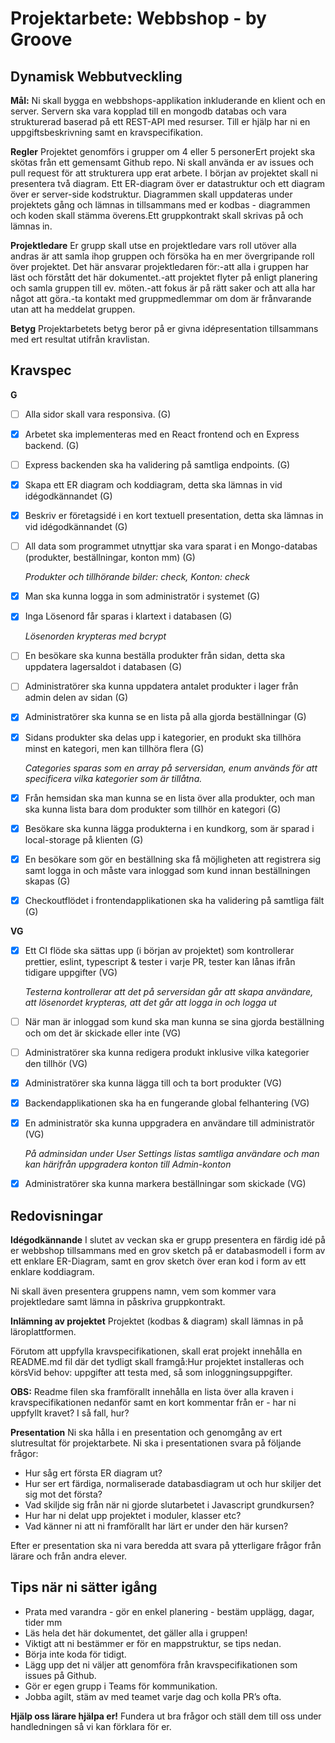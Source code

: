 # Projektarbete: Webbshop - by Groove

## Dynamisk Webbutveckling

**Mål:**
Ni skall bygga en webbshops-applikation inkluderande en klient och en server. Servern ska vara kopplad till en mongodb databas och vara strukturerad baserad på ett REST-API med resurser. Till er hjälp har ni en uppgiftsbeskrivning samt en kravspecifikation.

**Regler**
Projektet genomförs i grupper om 4 eller 5 personerErt projekt ska skötas från ett gemensamt Github repo. Ni skall använda er av issues och pull request för att strukturera upp erat arbete. I början av projektet skall ni presentera två diagram. Ett ER-diagram över er datastruktur och ett diagram över er server-side kodstruktur. Diagrammen skall uppdateras under projektets gång och lämnas in tillsammans med er kodbas - diagrammen och koden skall stämma överens.Ett gruppkontrakt skall skrivas på och lämnas in.

**Projektledare**
Er grupp skall utse en projektledare vars roll utöver alla andras är att samla ihop gruppen och försöka ha en mer övergripande roll över projektet. Det här ansvarar projektledaren för:-att alla i gruppen har läst och förstått det här dokumentet.-att projektet flyter på enligt planering och samla gruppen till ev. möten.-att fokus är på rätt saker och att alla har något att göra.-ta kontakt med gruppmedlemmar om dom är frånvarande utan att ha meddelat gruppen.

**Betyg**
Projektarbetets betyg beror på er givna idépresentation tillsammans med ert resultat utifrån kravlistan.

## Kravspec

**G**

- [ ] Alla sidor skall vara responsiva. (G)
- [x] Arbetet ska implementeras med en React frontend och en Express backend. (G)
- [ ] Express backenden ska ha validering på samtliga endpoints. (G)
- [x] Skapa ett ER diagram och koddiagram, detta ska lämnas in vid idégodkännandet (G)
- [x] Beskriv er företagsidé i en kort textuell presentation, detta ska lämnas in vid idégodkännandet (G)
- [ ] All data som programmet utnyttjar ska vara sparat i en Mongo-databas (produkter, beställningar, konton mm) (G)

  _Produkter och tillhörande bilder: check, Konton: check_

- [x] Man ska kunna logga in som administratör i systemet (G)
- [x] Inga Lösenord får sparas i klartext i databasen (G)

  _Lösenorden krypteras med bcrypt_

- [ ] En besökare ska kunna beställa produkter från sidan, detta ska uppdatera lagersaldot i databasen (G)
- [ ] Administratörer ska kunna uppdatera antalet produkter i lager från admin delen av sidan (G)
- [x] Administratörer ska kunna se en lista på alla gjorda beställningar (G)
- [x] Sidans produkter ska delas upp i kategorier, en produkt ska tillhöra minst en kategori, men kan tillhöra flera (G)

  _Categories sparas som en array på serversidan, enum används för att specificera vilka kategorier som är tillåtna._

- [x] Från hemsidan ska man kunna se en lista över alla produkter, och man ska kunna lista bara dom produkter som tillhör en kategori (G)
- [x] Besökare ska kunna lägga produkterna i en kundkorg, som är sparad i local-storage på klienten (G)
- [x] En besökare som gör en beställning ska få möjligheten att registrera sig samt logga in och måste vara inloggad som kund innan beställningen skapas (G)
- [x] Checkoutflödet i frontendapplikationen ska ha validering på samtliga fält (G)

**VG**

- [x] Ett CI flöde ska sättas upp (i början av projektet) som kontrollerar prettier, eslint, typescript & tester i varje PR, tester kan lånas ifrån tidigare uppgifter (VG)

  _Testerna kontrollerar att det på serversidan går att skapa användare, att lösenordet krypteras, att det går att logga in och logga ut_

- [ ] När man är inloggad som kund ska man kunna se sina gjorda beställning och om det är skickade eller inte (VG)
- [ ] Administratörer ska kunna redigera produkt inklusive vilka kategorier den tillhör (VG)
- [x] Administratörer ska kunna lägga till och ta bort produkter (VG)
- [x] Backendapplikationen ska ha en fungerande global felhantering (VG)
- [x] En administratör ska kunna uppgradera en användare till administratör (VG)

  _På adminsidan under User Settings listas samtliga användare och man kan härifrån uppgradera konton till Admin-konton_

- [x] Administratörer ska kunna markera beställningar som skickade (VG)

## Redovisningar

**Idégodkännande**
I slutet av veckan ska er grupp presentera en färdig idé på er webbshop tillsammans med en grov sketch på er databasmodell i form av ett enklare ER-Diagram, samt en grov sketch över eran kod i form av ett enklare koddiagram.

Ni skall även presentera gruppens namn, vem som kommer vara projektledare samt lämna in påskriva gruppkontrakt.

**Inlämning av projektet**
Projektet (kodbas & diagram) skall lämnas in på läroplattformen.

Förutom att uppfylla kravspecifikationen, skall erat projekt innehålla en README.md fil där det tydligt skall framgå:Hur projektet installeras och körsVid behov: uppgifter att testa med, så som inloggningsuppgifter.

**OBS:**
Readme filen ska framförallt innehålla en lista över alla kraven i kravspecifikationen nedanför samt en kort kommentar från er - har ni uppfyllt kravet? I så fall, hur?

**Presentation**
Ni ska hålla i en presentation och genomgång av ert slutresultat för projektarbete. Ni ska i presentationen svara på följande frågor:

- Hur såg ert första ER diagram ut?
- Hur ser ert färdiga, normaliserade databasdiagram ut och hur skiljer det sig mot det första?
- Vad skiljde sig från när ni gjorde slutarbetet i Javascript grundkursen?
- Hur har ni delat upp projektet i moduler, klasser etc?
- Vad känner ni att ni framförallt har lärt er under den här kursen?

Efter er presentation ska ni vara beredda att svara på ytterligare frågor från lärare och från andra elever.

## Tips när ni sätter igång

- Prata med varandra - gör en enkel planering - bestäm upplägg, dagar, tider mm
- Läs hela det här dokumentet, det gäller alla i gruppen!
- Viktigt att ni bestämmer er för en mappstruktur, se tips nedan.
- Börja inte koda för tidigt.
- Lägg upp det ni väljer att genomföra från kravspecifikationen som issues på Github.
- Gör er egen grupp i Teams för kommunikation.
- Jobba agilt, stäm av med teamet varje dag och kolla PR’s ofta.

**Hjälp oss lärare hjälpa er!**
Fundera ut bra frågor och ställ dem till oss under handledningen så vi kan förklara för er.
